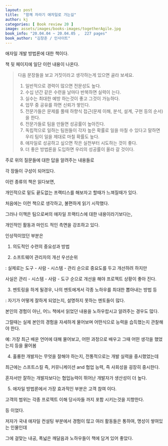 ```yaml
---
layout: post
title:  "함께 자라기 애자일로 가는길"
author: kj
categories: [ Book review 20 ]
image: assets/images/books-images/togetherAgile.jpg
book_info: "20.04.04 ~ 20.04.05 ,  227 pages"
book_author: "김창준 / 인사이트"
---
```

애자일 개발 방법론에 대한 책이다.

책 뒷 페이지에 일단 이런 내용이 나온다.

>다음 문장들을 보고 거짓이라고 생각하는게 있으면 골라 보세요.
>1. 일반적으로 경력이 많으면 전문성도 높다.
>2. 수십 년간 같은 수련을 날마다 반복하면 실력이 는다.
>3. 실수는 최대한 예방 하는것이 좋고 그것이 가능하다.
>4. 업무 중 공유를 하면 신뢰가 쌓인다.
>5. 전문가들은 문제를 풀때 하향식 접근(문제 이해, 분석, 설계, 구현 등의 순서)을 한다.
>6. 전문가들로 팀을 만들면 성공률이 높아진다.
>7. 독립적으로 일하는 팀원들이 각자 높은 확률로 일을 마칠 수 있다고 말하면
>우리 팀이 일을 제대로 마칠 확률도 높다.
>8. 애자일로 성공하고 싶으면 작은 실천부터 시도하는 것이 좋다.
>9. 더 좋은 방법론을 도입하면 우리의 성공률이 올라 갈 것이다.

주로 위의 질문들에 대한 답을 알려주는 내용들로

각 장들이 구성이 되어있다.

이런 종류의 책은 읽다보면,

개인적으로 밑도 끝도없는 프랙티스를 해보자고 할때가 느껴질때가 있다.

처음에는 이런 책으로 생각하고, 불편하게 읽기 시작했다.

그러나 이책은 팀으로써의 애자일 프랙티스에 대한 내용이라기보다는,

개인적인 활동과 마인드 적인 측면을 강조하고 있다.

인상적이었던 부분은

1. 의도적인 수련의 중요성과 방법

2. 소프트웨어 관리자의 개선 우선순위

: 실제로는 도구 - 사람 - 시스템 - 관리 순으로 중요도를 두고 개선하려 하지만

 사실은 관리 - 시스템 - 사람 - 도구 순으로 개선을 해야 프로젝트 상황이 좋아 진다.

3. 멘토링을 하게 될경우, 나의 멘토에게서 각종 노하우를 최대한 뽑아내는 방법 등

: 자기가 어떻게 잘하게 되었는지, 설명하지 못하는 멘토들이 많다.

본인의 경험이 아닌, 어느 책에서 읽었던 내용을 노하우랍시고 알려주는 경우도 많다.

그럴때는 실제 본인의 경험을 자세하게 물어보며 어떤식으로 능력을 습득했는지 관찰해야 한다.

예: 가장 최근 배운 언어에 대해 물어보고, 어떤 과정으로 배우고 그때 어떤 생각을 했었는지 등을 물어봄

4. 훌륭한 개발자는 무엇을 잘해야 하는지, 전통적으로는 개발 실력을 중시했었는데

최근에는 스프트스킬 즉,  커뮤니케이션 and 협업 능력, 즉 사회성을 굉장히 중시한다.

혼자서만 잘하는 개발자보다는 협업능력이 뛰어난 개발자가 생산성이 더 높다.

5. 애자일 방법론에서 가장 효과적인 부분은 고객 참여 이다.

고객의 범위는 각종 프로젝트 이해 당사자들 까지 포함 시키는것을 지향한다.

등 이었다.

저자가 국내 애자일 컨설팅 부분에서 경험이 많고 여러 활동들은 통하여, 명성이 쌓여있는 인물인데

그에 걸맞는 내공, 폭넓은 깨달음과 노하우들이 책에 담겨 있어 좋았다.





